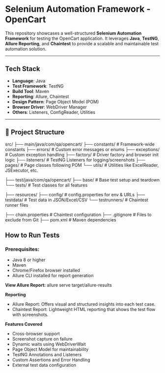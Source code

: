 # Selenium Automation Framework - OpenCart

This repository showcases a well-structured **Selenium Automation Framework** for testing the OpenCart application. It leverages **Java**, **TestNG**, **Allure Reporting**, and **Chaintest** to provide a scalable and maintainable test automation solution.

------------------

## Tech Stack

- **Language**: Java  
- **Test Framework**: TestNG  
- **Build Tool**: Maven  
- **Reporting**: Allure, Chaintest  
- **Design Pattern**: Page Object Model (POM)  
- **Browser Driver**: WebDriver Manager  
- **Others**: Listeners, ConfigReader, Utilities

---

## 📁 Project Structure

src/
├── main/java/com/qa/opencart/
 ├── constants/ # Framework-wide constants
 ├── errors/ # Custom error messages or enums
 ├── exceptions/ # Custom exception handling
 ├── factory/ # Driver factory and browser init logic
 ├── listeners/ # TestNG Listeners for logging/screenshots
 ├── pages/ # Page classes following POM
 └── utils/ # Utilities like ExcelReader, JSExecutor, etc.

├── test/java/com/qa/opencart/
 ├── base/ # Base test setup and teardown
 └── tests/ # Test classes for all features

├── resources/
 ├── config/ # config.properties for env & URLs
 ├── testdata/ # Test data in JSON/Excel/CSV
 └── testrunners/ # Chaintest runner files

├── chain.properties # Chaintest configuration
├── .gitignore # Files to exclude from Git
├── pom.xml # Maven dependencies

## How to Run Tests

### Prerequisites:
- Java 8 or higher
- Maven
- Chrome/Firefox browser installed
- Allure CLI installed for report generation

**View Allure Report:**
allure serve target/allure-results

**Reporting**
- Allure Report: Offers visual and structured insights into each test case.
- Chaintest Report: Lightweight HTML reporting that shows the test flow with screenshots.

**Features Covered**
- Cross-browser support 
- Screenshot capture on failure
- Dynamic waits using WebDriverWait
- Page Object Model for maintainability
- TestNG Annotations and Listeners
- Custom Assertions and Error Handling
- External test data configuration

  
